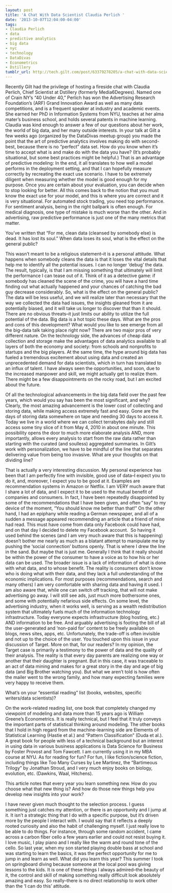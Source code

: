 ```yaml
---
layout: post
title: 'A Chat With Data Scientist Claudia Perlich '
date: '2013-10-07T12:04:00-04:00'
tags:
- Claudia Perlich
- data
- predictive analytics
- big data
- nyc
- technology
- DataDivas
- Econometrics
- Dstillery
tumblr_url: http://tech.gilt.com/post/63379278205/a-chat-with-data-scientist-claudia-perlich
---
```



Recently Gilt had the privilege of hosting a fireside chat with Claudia Perlich, Chief Scientist at Dstillery (formerly Media6Degrees). Named one of Crain NY’s “40 Under 40,” Perlich has won the Advertising Research Foundation’s (ARF) Grand Innovation Award as well as many data competitions, and is a frequent speaker at industry and academic events. She earned her PhD in Information Systems from NYU, teaches at her alma mater’s business school, and holds several patents in machine learning.
Claudia was kind enough to answer a few of our questions about her work, the world of big data, and her many outside interests.
In your talk at Gilt a few weeks ago (organized by the DataDivas meetup group) you made the point that the art of predictive analytics involves making do with second-best, because there is no “perfect” data set. How do you know when it’s time to accept what is and make do with the data you have? (It’s probably situational, but some best practices might be helpful.) 
That is an advantage of predictive modeling: In the end, it all translates to how well a model performs in the deployment setting, and that I can hopefully measure correctly by recreating the exact use scenario. I have to be extremely diligent when measuring whether the model is good enough for my purpose. Once you are certain about your evaluation, you can decide when to stop looking for better. 
All this comes back to the notion that you must know the exact use for your model, and this is where you are correct and it is very situational. For automated stock trading, you need top performance. For sentiment analysis, being in the right ballpark is often enough. For medical diagnosis, one type of mistake is much worse than the other. And in advertising, raw predictive performance is just one of the many metrics that matter.

You’ve written that “For me, clean data (cleansed by somebody else) is dead. It has lost its soul.” When data loses its soul, what is the effect on the general public? 

This wasn’t meant to be a religious statement–it is a personal attitude. What happens when somebody cleans the data is that it loses the vital details that help me to identify all the potential issues. I can no longer ‘debug’ the data. The result, typically, is that I am missing something that ultimately will limit the performance I can tease out of it. 
Think of it as a detective game: if somebody has cleaned the scene of the crime, you will have a hard time finding out what actually happened and your chances of catching the bad guy decrease considerably. 
So, what is the effect on the general public? The data will be less useful, and we will realize later than necessary that the way we collected the data had issues, the insights gleaned from it are potentially biased, and it will take us longer to discover that than it should. There are no obvious threats–it just limits our ability to utilize the full potential of the data.
Big data is a hot topic these days. What are the pros and cons of this development? What would you like to see emerge from all the big-data talk taking place right now?
There are two major pros of very different nature. On the technology side, the advances of cheap data collection and storage make the advantages of data analytics available to all layers of both the economy and society: from schools and nonprofits to startups and the big players. At the same time, the hype around big data has fueled a tremendous excitement about using data and created an unprecedented demand for data scientists, which in turn has translated to an influx of talent. I have always seen the opportunities, and soon, due to the increased manpower and skill, we might actually get to realize them. There might be a few disappointments on the rocky road, but I am excited about the future.

Of all the technological advancements in the big data field over the past few years, which would you say has been the most significant, and why? 
Clearly, the most amazing advancement is the lower cost of collecting and storing data, while making access extremely fast and easy. Gone are the days of storing data somewhere on tape and needing 30 days to access it. Today we live in a world where we can collect terrabytes daily and still access some tiny slice of it from May 4, 2010 in about one minute. This possibility opens the door to much more elaborate analysis AND, more importantly, allows every analysis to start from the raw data rather than starting with the curated (and soulless) aggregated summaries. 
In Gilt’s work with personalization, we have to be mindful of the line that separates delivering value from being too invasive. What are your thoughts on that dividing line?

That is actually a very interesting discussion. My personal experience has been that I am perfectly fine with invisible, good use of data–I expect you to do it, and, moreover, I expect you to be good at it. Examples are recommendation systems in Amazon or Netflix. I am VERY much aware that I share a lot of data, and I expect it to be used to the mutual benefit of companies and consumers. In fact, I have been repeatedly disappointed by some of the recommendations that I have been given, and often “say” to my device of the moment, “You should know me better than that!” 
On the other hand, I had an epiphany while reading a German newspaper, and all of a sudden a message appeared recommending an article that a friend of mine had read. This must have come from data only Facebook could have had, and on that day I decided to delete my Facebook account.  So having it used behind the scenes (and I am very much aware that this is happening) doesn’t bother me nearly as much as a blatant attempt to manipulate me by pushing the ‘social connection’ buttons openly. That is where I drew the line in the sand. But maybe that is just me.
Generally I think that it really should be within the power of the consumer to have a voice as to how his or her data can be used. The broader issue is a lack of information of what is done with what data, and to whose benefit. The reality is consumers don’t know who is doing what with their data, and they lack a full understanding of the economic implications. For most purposes (recommendations, search and many others) I am very comfortable with sharing data and having it used. I am also aware that, while one can switch off tracking, that will not make advertising go away. I will still see ads, just much more bothersome ones, and some with potentially nefarious side effects. 
On some level, the advertising industry, when it works well, is serving as a wealth redistribution system that ultimately fuels much of the information technology infrastructure. Today everyone expects infrastructure (blog hosting, etc.) AND information to be free. And arguably advertising is footing the bill of all the user-generated and ‘non-paid for’ content to be freely available on blogs, news sites, apps, etc. Unfortunately, the trade-off is often invisible and not up to the choice of the user.
You touched upon this issue in your discussion of Target. More on that, for our readers?
In my opinion, the Target case is primarily a testimony to the power of data and the quality of their analysis. The reality is that every day parents are realizing one way or another that their daughter is pregnant. But in this case, it was traceable to an act of data mining and makes for a great story in the day and age of big data (and Big Brother watching you). But what we aren’t told is how often the mailer went to the wrong family, and how many expecting families were very happy to receive them.  

What’s on your “essential reading” list (books, websites, specific writers/data scientists)?

On the work-related reading list, one book that completely changed my viewpoint of modeling and data more than 15 years ago is William Greene’s Econometrics. It is really technical, but I feel that it truly conveys the important parts of statistical thinking around modeling. The other books that I hold in high regard from the machine-learning side are Elements of Statistical Learning (Hastie et al.) and “Pattern Classification” (Duda et al.). A great book for people with less of a technical background but an interest in using data in various business applications is Data Science for Business by Foster Provost and Tom Fawcett. I am currently using it in my MBA course at NYU.
As for reading for fun?
For fun, I like fiction/science fiction, including things like Too Many Curses by Lee Martinez, the “Bartimeous Trilogy” by Jonathan Stroud, and I very much enjoy books on biology, evolution, etc. (Dawkins, Waal, Hitchens).

This article notes that every year you learn something new. How do you choose what that new thing is? And how do those new things help you develop new insights into your work?

I have never given much thought to the selection process. I guess something just catches my attention, or there is an opportunity and I jump at it. It isn’t a strategic thing that I do with a specific purpose, but it’s driven more by the people I interact with. I would say that it reflects a deeply rooted curiosity and also the habit of challenging myself. 
I just really love to be able to do things. For instance, through some random accident, I came across a carbon fiber cello a few years earlier and could not resist buying it. I love music, I play piano and I really like the warm and round tone of the cello. So last year, when my son started playing double bass at school and was starting to learn the basics, it was the perfect opportunity for me to jump in and learn as well. 
What did you learn this year?
This summer I took on springboard diving because someone at the local pool was giving lessons to the kids. It is one of these things I always admired–the beauty of it, the control and skill of making something really difficult look absolutely amazing and easy. So really–there is no direct relationship to work other than the ‘I can do this’ attitude. 
